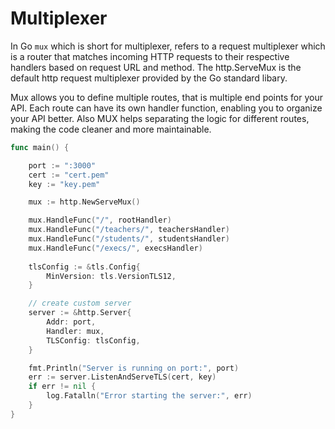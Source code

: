# Multiplexer

In Go `mux` which is short for multiplexer, refers to a request multiplexer which is a router that matches incoming HTTP requests to their respective handlers based on request URL and method. The http.ServeMux is the default http request multiplexer provided by the Go standard libary.

Mux allows you to define multiple routes, that is multiple end points for your API. Each route can have its own handler function, enabling you to organize your API better. Also MUX helps separating the logic for different routes, making the code cleaner and more maintainable.

```go
func main() {

	port := ":3000"
	cert := "cert.pem"
	key := "key.pem"

	mux := http.NewServeMux()

	mux.HandleFunc("/", rootHandler)
	mux.HandleFunc("/teachers/", teachersHandler)
	mux.HandleFunc("/students/", studentsHandler)
	mux.HandleFunc("/execs/", execsHandler)
	
    tlsConfig := &tls.Config{
		MinVersion: tls.VersionTLS12,
	}

	// create custom server
	server := &http.Server{
		Addr: port,
		Handler: mux,
		TLSConfig: tlsConfig,
	}

	fmt.Println("Server is running on port:", port)
	err := server.ListenAndServeTLS(cert, key)
	if err != nil {
		log.Fatalln("Error starting the server:", err)
	}
}
```